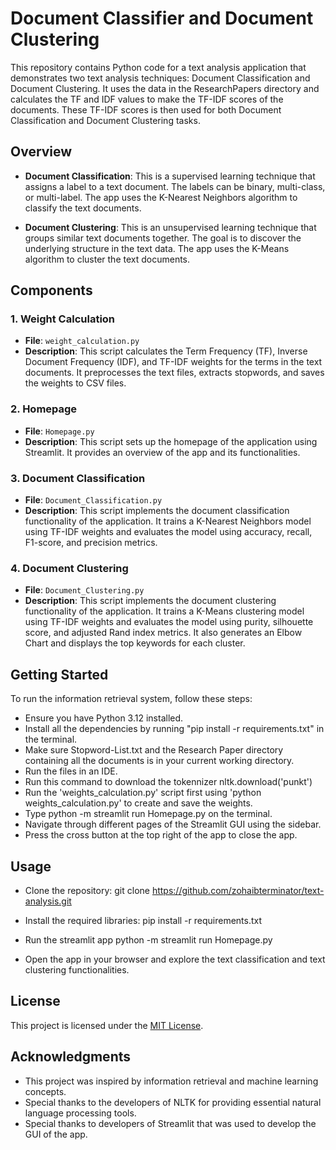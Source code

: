 # Document Classifier and Document Clustering

This repository contains Python code for a text analysis application that demonstrates two text analysis techniques: Document Classification and Document Clustering. It uses the data in the ResearchPapers directory and calculates the TF and IDF values to make the TF-IDF scores of the documents. These TF-IDF scores is then used for both Document Classification and Document Clustering tasks.

## Overview

- **Document Classification**: This is a supervised learning technique that assigns a label to a text document. The labels can be binary, multi-class, or multi-label. The app uses the K-Nearest Neighbors algorithm to classify the text documents.

- **Document Clustering**: This is an unsupervised learning technique that groups similar text documents together. The goal is to discover the underlying structure in the text data. The app uses the K-Means algorithm to cluster the text documents.

## Components

### 1. Weight Calculation

- **File**: `weight_calculation.py`
- **Description**: This script calculates the Term Frequency (TF), Inverse Document Frequency (IDF), and TF-IDF weights for the terms in the text documents. It preprocesses the text files, extracts stopwords, and saves the weights to CSV files.

### 2. Homepage

- **File**: `Homepage.py`
- **Description**: This script sets up the homepage of the application using Streamlit. It provides an overview of the app and its functionalities.

### 3. Document Classification

- **File**: `Document_Classification.py`
- **Description**: This script implements the document classification functionality of the application. It trains a K-Nearest Neighbors model using TF-IDF weights and evaluates the model using accuracy, recall, F1-score, and precision metrics.

### 4. Document Clustering

- **File**: `Document_Clustering.py`
- **Description**: This script implements the document clustering functionality of the application. It trains a K-Means clustering model using TF-IDF weights and evaluates the model using purity, silhouette score, and adjusted Rand index metrics. It also generates an Elbow Chart and displays the top keywords for each cluster.

## Getting Started
To run the information retrieval system, follow these steps:

* Ensure you have Python 3.12 installed.
* Install all the dependencies by running "pip install -r requirements.txt" in the terminal.
* Make sure Stopword-List.txt and the Research Paper directory containing all the documents is in your current working directory.
* Run the files in an IDE.
* Run this command to download the tokennizer nltk.download('punkt')
* Run the 'weights_calculation.py' script first using 'python weights_calculation.py' to create and save the weights.
* Type python -m streamlit run Homepage.py on the terminal.
* Navigate through different pages of the Streamlit GUI using the sidebar.
* Press the cross button at the top right of the app to close the app.

## Usage

* Clone the repository:
git clone https://github.com/zohaibterminator/text-analysis.git

* Install the required libraries:
pip install -r requirements.txt

* Run the streamlit app
python -m streamlit run Homepage.py

* Open the app in your browser and explore the text classification and text clustering functionalities.

## License

This project is licensed under the [MIT License](LICENSE).

## Acknowledgments

* This project was inspired by information retrieval and machine learning concepts.
* Special thanks to the developers of NLTK for providing essential natural language processing tools.
* Special thanks to developers of Streamlit that was used to develop the GUI of the app.
